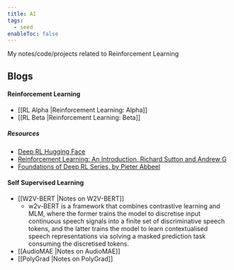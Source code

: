 ```yaml
---
title: AI
tags:
  - seed
enableToc: false
---
```

My notes/code/projects related to Reinforcement Learning
## Blogs
#### Reinforcement Learning
- [[RL Alpha |Reinforcement Learning: Alpha]]
- [[RL Beta |Reinforcement Learning: Beta]]
##### Resources
- [Deep RL Hugging Face](https://huggingface.co/learn/deep-rl-course)
- [Reinforcement Learning: An Introduction, Richard Sutton and Andrew G](http://incompleteideas.net/book/RLbook2020.pdf)
- [Foundations of Deep RL Series, by Pieter Abbeel](https://youtu.be/Psrhxy88zww)

#### Self Supervised Learning
* [[W2V-BERT |Notes on W2V-BERT]] 
	* w2v-BERT is a framework that combines contrastive learning and MLM, where the former trains the model to discretise input continuous speech signals into a finite set of discriminative speech tokens, and the latter trains the model to learn contextualised speech representations via solving a masked prediction task consuming the discretised tokens.
* [[AudioMAE |Notes on AudioMAE]]
* [[PolyGrad |Notes on PolyGrad]]



